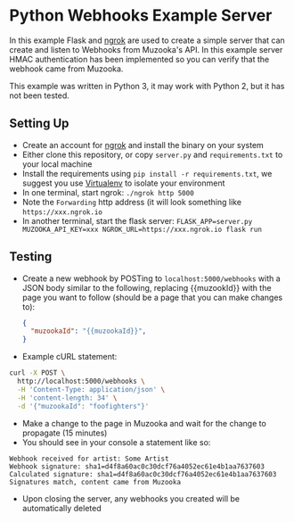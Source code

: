 Python Webhooks Example Server
==============================

In this example Flask and [ngrok](https://ngrok.com/) are used to create a simple server that can
create and listen to Webhooks from Muzooka's API. In this example server HMAC authentication has
been implemented so you can verify that the webhook came from Muzooka.

This example was written in Python 3, it may work with Python 2, but it has not been tested.


## Setting Up
- Create an account for [ngrok](https://ngrok.com/) and install the binary on your system
- Either clone this repository, or copy `server.py` and `requirements.txt` to your local machine
- Install the requirements using `pip install -r requirements.txt`, we suggest you use
  [Virtualenv](https://virtualenv.pypa.io/) to isolate your environment
- In one terminal, start ngrok: `./ngrok http 5000`
- Note the `Forwarding` http address (it will look something like `https://xxx.ngrok.io`
- In another terminal, start the flask server:
  `FLASK_APP=server.py MUZOOKA_API_KEY=xxx NGROK_URL=https://xxx.ngrok.io flask run`


## Testing
- Create a new webhook by POSTing to `localhost:5000/webhooks` with a JSON body similar to the
  following, replacing {{muzookId}} with the page you want to follow (should be a page that you can
  make changes to):
  ```json
  {
    "muzookaId": "{{muzookaId}}",
  }
  ```
- Example cURL statement:
```bash
curl -X POST \
  http://localhost:5000/webhooks \
  -H 'Content-Type: application/json' \
  -H 'content-length: 34' \
  -d '{"muzookaId": "foofighters"}'
```
- Make a change to the page in Muzooka and wait for the change to propagate (15 minutes)
- You should see in your console a statement like so:
```
Webhook received for artist: Some Artist
Webhook signature: sha1=d4f8a60ac0c30dcf76a4052ec61e4b1aa7637603
Calculated signature: sha1=d4f8a60ac0c30dcf76a4052ec61e4b1aa7637603
Signatures match, content came from Muzooka
```
- Upon closing the server, any webhooks you created will be automatically deleted
